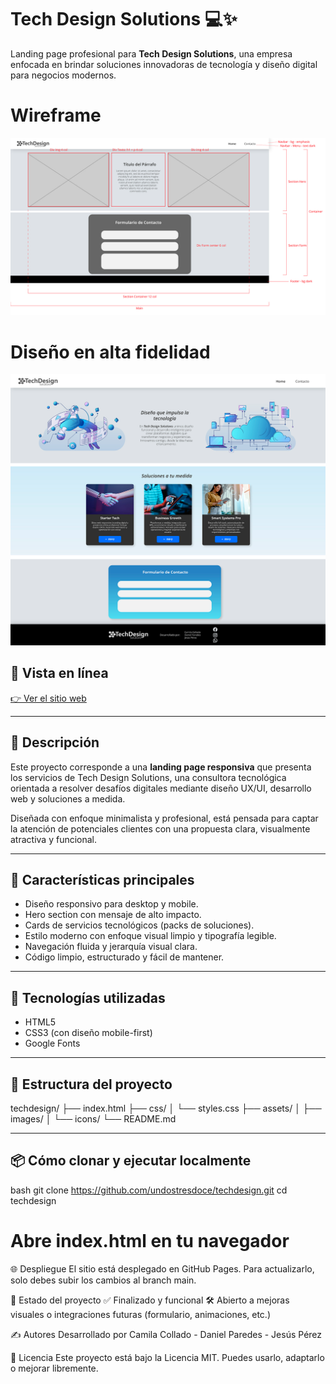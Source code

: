 # Tech Design Solutions 💻✨

Landing page profesional para **Tech Design Solutions**, una empresa enfocada en brindar soluciones innovadoras de tecnología y diseño digital para negocios modernos.

# Wireframe

![Wireframe con secciones](assets/img/wireframe.png)

# Diseño en alta fidelidad

![Wireframe con secciones](assets/img/prototipo.png)

## 🔗 Vista en línea

[👉 Ver el sitio web](https://undostresdoce.github.io/techdesign/)

---

## 📌 Descripción

Este proyecto corresponde a una **landing page responsiva** que presenta los servicios de Tech Design Solutions, una consultora tecnológica orientada a resolver desafíos digitales mediante diseño UX/UI, desarrollo web y soluciones a medida.

Diseñada con enfoque minimalista y profesional, está pensada para captar la atención de potenciales clientes con una propuesta clara, visualmente atractiva y funcional.

---

## 🚀 Características principales

- Diseño responsivo para desktop y mobile.
- Hero section con mensaje de alto impacto.
- Cards de servicios tecnológicos (packs de soluciones).
- Estilo moderno con enfoque visual limpio y tipografía legible.
- Navegación fluida y jerarquía visual clara.
- Código limpio, estructurado y fácil de mantener.

---

## 🧱 Tecnologías utilizadas

- HTML5
- CSS3 (con diseño mobile-first)
- Google Fonts

---

## 📂 Estructura del proyecto

techdesign/
├── index.html
├── css/
│ └── styles.css
├── assets/
│ ├── images/
│ └── icons/
└── README.md


---

## 📦 Cómo clonar y ejecutar localmente

bash
git clone https://github.com/undostresdoce/techdesign.git
cd techdesign
# Abre index.html en tu navegador

🌐 Despliegue
El sitio está desplegado en GitHub Pages.
Para actualizarlo, solo debes subir los cambios al branch main.

📌 Estado del proyecto
✅ Finalizado y funcional
🛠️ Abierto a mejoras visuales o integraciones futuras (formulario, animaciones, etc.)

✍️ Autores
Desarrollado por Camila Collado - Daniel Paredes - Jesús Pérez

📄 Licencia
Este proyecto está bajo la Licencia MIT.
Puedes usarlo, adaptarlo o mejorar libremente.
